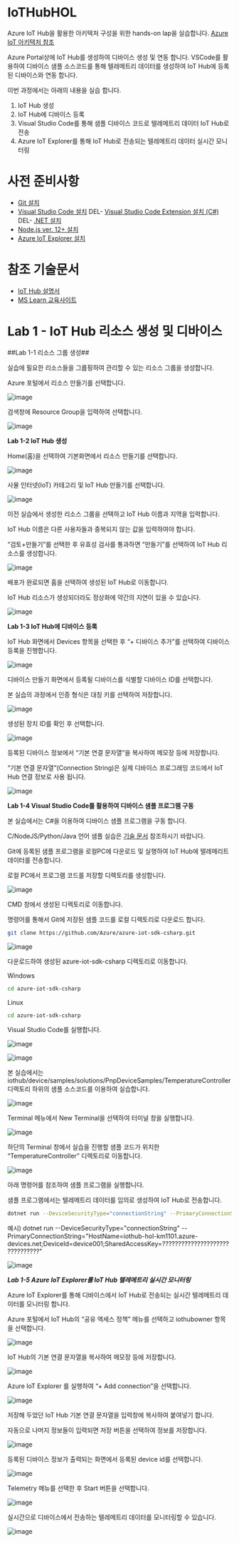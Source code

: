 # IoTHubHOL
Azure IoT Hub을 활용한 아키텍처 구성을 위한 hands-on lap을 실습합니다. [Azure IoT 아키텍처 참조](https://docs.microsoft.com/ko-kr/azure/architecture/reference-architectures/iot)

Azure Portal상에 IoT Hub를 생성하여 디바이스 생성 및 연동 합니다.
VSCode를 활용하여 디바이스 샘플 소스코드를 통해 텔레메트리 데이터를 생성하여 IoT Hub에 등록된 디바이스와 연동 합니다.

이번 과정에서는 아래의 내용을 실습 합니다.
1. IoT Hub 생성
2. IoT Hub에 디바이스 등록
3. Visual Studio Code를 통해 샘플 디바이스 코드로 텔레메트리 데이터 IoT Hub로 전송
4. Azure IoT Explorer를 통해 IoT Hub로 전송되는 텔레메트리 데이터 실시간 모니터링


# 사전 준비사항
- [Git 설치](https://git-scm.com/downloads)
- [Visual Studio Code 설치](https://code.visualstudio.com/)
DEL- [Visual Studio Code Extension 설치 (C#)](https://marketplace.visualstudio.com/items?itemName=ms-dotnettools.csharp)
DEL- [.NET 설치](https://dotnet.microsoft.com/download/dotnet)
- [Node.js ver. 12+ 설치](https://dotnet.microsoft.com/download/dotnet)
- [Azure IoT Explorer 설치](https://github.com/Azure/azure-iot-explorer/releases)


# 참조 기술문서
- [IoT Hub 설명서](https://docs.microsoft.com/ko-kr/azure/iot-hub/)
- [MS Learn 교육사이트](https://docs.microsoft.com/ko-kr/learn/browse/?expanded=azure%2Cwindows&products=azure-iot%2Cazure-iot-hub)


# Lab 1 - IoT Hub 리소스 생성 및 디바이스 

##Lab 1-1 리소스 그룹 생성##

실습에 필요한 리소스들을 그룹핑하여 관리할 수 있는 리소스 그룹을 생성합니다.

Azure 포털에서 리소스 만들기를 선택합니다.

![image](https://user-images.githubusercontent.com/14192817/139613676-977b31cc-4932-4a25-864b-b219e9230fb0.png)

검색창에 Resource Group을 입력하여 선택합니다.

![image](https://user-images.githubusercontent.com/14192817/139613692-a3daece0-0ed6-42aa-a476-3634ce5b7b16.png)


**Lab 1-2 IoT Hub 생성**

Home(홈)을 선택하여 기본화면에서 리소스 만들기를 선택합니다.

![image](https://user-images.githubusercontent.com/14192817/139613823-fb9bd706-bf94-43d1-b349-68a4ea4e5fd7.png)

사물 인터넷(IoT) 카테고리 및 IoT Hub 만들기를 선택합니다.

![image](https://user-images.githubusercontent.com/14192817/139613862-065893ff-98ad-4388-a247-adc435a464c9.png)

이전 실습에서 생성한 리소스 그룹을 선택하고 IoT Hub 이름과 지역을 입력합니다.

IoT Hub 이름은 다른 사용자들과 중복되지 않는 값을 입력하여야 합니다.

“검토+만들기”를 선택한 후 유효성 검사를 통과하면 “만들기”를 선택하여 IoT Hub 리소스를 생성합니다.

![image](https://user-images.githubusercontent.com/14192817/139613911-c74c87a9-3072-451a-844f-5fb8f7d9030b.png)

배포가 완료되면 홈을 선택하여 생성된 IoT Hub로 이동합니다.

IoT Hub 리소스가 생성되더라도 정상화에 약간의 지연이 있을 수 있습니다.

![image](https://user-images.githubusercontent.com/14192817/139613939-f7664cc2-f483-43ba-b4b3-2af8db50289b.png)

**Lab 1-3 IoT Hub에 디바이스 등록**

IoT Hub 화면에서 Devices 항목을 선택한 후 “+ 디바이스 추가”를 선택하여 디바이스 등록을 진행합니다.

![image](https://user-images.githubusercontent.com/14192817/139613978-a9dcc5d2-91ee-4b91-9d85-c2a756cef04c.png)

디바이스 만들기 화면에서 등록될 디바이스를 식별할 디바이스 ID를 선택합니다.

본 실습의 과정에서 인증 형식은 대칭 키를 선택하여 저장합니다.

![image](https://user-images.githubusercontent.com/14192817/139613990-466a918a-25db-4c5a-84d6-25f95f9bc661.png)

생성된 장치 ID를 확인 후 선택합니다.

![image](https://user-images.githubusercontent.com/14192817/139614003-7edbeb20-3ca1-4dd5-a98e-dc7f630d3905.png)

등록된 디바이스 정보에서 “기본 연결 문자열”을 복사하여 메모장 등에 저장합니다.

“기본 연결 문자열”(Connection String)은 실제 디바이스 프로그래밍 코드에서 IoT Hub 연결 정보로 사용 됩니다.

![image](https://user-images.githubusercontent.com/14192817/139614020-c2b58dfe-d43d-481a-a606-831398aec220.png)


**Lab 1-4 Visual Studio Code를 활용하여 디바이스 샘플 프로그램 구동**

본 실습에서는 C#을 이용하여 디바이스 샘플 프로그램을 구동 합니다.

C/NodeJS/Python/Java 언어 샘플 실습은 [기술 문서](https://docs.microsoft.com/ko-kr/azure/iot-develop/quickstart-send-telemetry-iot-hub?toc=%2Fazure%2Fiot-hub%2Ftoc.json&bc=%2Fazure%2Fiot-hub%2Fbreadcrumb%2Ftoc.json&pivots=programming-language-nodejs) 참조하시기 바랍니다.

Git에 등록된 샘플 프로그램을 로컬PC에 다운로드 및 실행하여 IoT Hub에 텔레메리트 데이터를 전송합니다.

로컬 PC에서 프로그램 코드를 저장할 디렉토리를 생성합니다.

![image](https://user-images.githubusercontent.com/14192817/139614150-3319f039-2940-4868-a2cf-f0395070c76f.png)

CMD 창에서 생성된 디렉토리로 이동합니다.

명령어를 통해서 Git에 저장된 샘플 코드를 로컬 디렉토리로 다운로드 합니다.

```bash
git clone https://github.com/Azure/azure-iot-sdk-csharp.git
 ```

![image](https://user-images.githubusercontent.com/14192817/139614164-301a8e2e-9007-4271-bea7-38cd1e817790.png)

다운로드하여 생성된 azure-iot-sdk-csharp 디렉토리로 이동합니다.

Windows

```bash
cd azure-iot-sdk-csharp
 ```

Linux 

```bash
cd azure-iot-sdk-csharp
 ```

Visual Studio Code를 실행합니다.

![image](https://user-images.githubusercontent.com/14192817/139614174-5c778259-a8c7-4632-84bc-97553baa04cf.png)

![image](https://user-images.githubusercontent.com/14192817/139614179-38d3c811-91c5-4766-95eb-99940acad1d6.png)

본 실습에서는 iothub/device/samples/solutions/PnpDeviceSamples/TemperatureController 디렉토리 하위의 샘플 소스코드를 이용하여 실습합니다.

![image](https://user-images.githubusercontent.com/14192817/139614193-41df0ac6-bf09-4788-92be-19d2136b245b.png)

Terminal 메뉴에서 New Terminal을 선택하여 터미널 창을 실행합니다.

![image](https://user-images.githubusercontent.com/14192817/139614205-e5aa14fb-90ce-483d-aa98-65394e694770.png)

하단의 Terminal 창에서 실습을 진행할 샘플 코드가 위치한 “TemperatureController” 디렉토리로 이동합니다.

![image](https://user-images.githubusercontent.com/14192817/139614233-440f9e56-d963-4bae-a091-882ae2377418.png)

아래 명령어를 참조하여 샘플 프로그램을 실행합니다.

샘플 프로그램에서는 텔레메트리 데이터를 임의로 생성하여 IoT Hub로 전송합니다.

```bash
dotnet run --DeviceSecurityType="connectionString" --PrimaryConnectionString="메모장에 저장된 IoT Hub 연결 문자열 정보 입력"
 ```

예시) dotnet run --DeviceSecurityType="connectionString" --PrimaryConnectionString="HostName=iothub-hol-km1101.azure-devices.net;DeviceId=device001;SharedAccessKey=???????????????????????????????"

![image](https://user-images.githubusercontent.com/14192817/139614308-55491af4-eb9d-4e4c-8acb-9eb808481b5d.png)

***Lab 1-5 Azure IoT Explorer를 IoT Hub 텔레메트리 실시간 모니터링***

Azure IoT Explorer를 통해 디바이스에서 IoT Hub로 전송되는 실시간 텔레메트리 데이터를 모니터링 합니다.

Azure 포털에서 IoT Hub의 “공유 엑세스 정책” 메뉴를 선택하고 iothubowner 항목을 선택합니다.

![image](https://user-images.githubusercontent.com/14192817/139614402-d70f3fdf-bc88-45fe-8979-df5240a2b148.png)

IoT Hub의 기본 연결 문자열을 복사하여 메모장 등에 저장합니다.

![image](https://user-images.githubusercontent.com/14192817/139614414-19f514f8-5270-4b76-b26e-f83cec660d97.png)

Azure IoT Explorer 를 실행하여 “+ Add connection”을 선택합니다.

![image](https://user-images.githubusercontent.com/14192817/139614424-e46d03eb-0942-43bc-aa96-cb958e65e69a.png)

저장해 두었던 IoT Hub 기본 연결 문자열을 입력창에 복사하여 붙여넣기 합니다.

자동으로 나머지 정보들이 입력되면 저장 버튼을 선택하여 정보를 저장합니다.

![image](https://user-images.githubusercontent.com/14192817/139614438-cbd04199-21da-4095-a16f-e29a60e1fe5e.png)

등록된 디바이스 정보가 출력되는 화면에서 등록된 device id를 선택합니다.

![image](https://user-images.githubusercontent.com/14192817/139614468-d4f1dc2d-b6c8-488e-a358-6c95722a4a0f.png)

Telemetry 메뉴를 선택한 후 Start 버튼을 선택합니다.

![image](https://user-images.githubusercontent.com/14192817/139614475-fccf1b6e-46ce-4995-ba30-70e06a535a0f.png)

실시간으로 디바이스에서 전송하는 텔레메트리 데이터를 모니터링할 수 있습니다.

![image](https://user-images.githubusercontent.com/14192817/139614518-1812c286-32e7-4ac0-8ab0-80d41f9ea16d.png)





